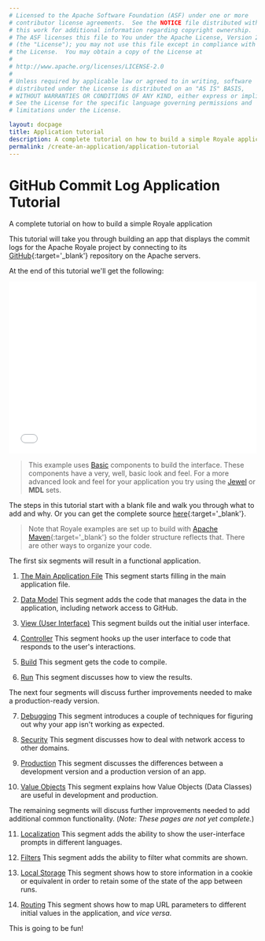 ```yaml
---
# Licensed to the Apache Software Foundation (ASF) under one or more
# contributor license agreements.  See the NOTICE file distributed with
# this work for additional information regarding copyright ownership.
# The ASF licenses this file to You under the Apache License, Version 2.0
# (the "License"); you may not use this file except in compliance with
# the License.  You may obtain a copy of the License at
# 
# http://www.apache.org/licenses/LICENSE-2.0
# 
# Unless required by applicable law or agreed to in writing, software
# distributed under the License is distributed on an "AS IS" BASIS,
# WITHOUT WARRANTIES OR CONDITIONS OF ANY KIND, either express or implied.
# See the License for the specific language governing permissions and
# limitations under the License.

layout: docpage
title: Application tutorial
description: A complete tutorial on how to build a simple Royale application
permalink: /create-an-application/application-tutorial
---
```


# GitHub Commit Log Application Tutorial

A complete tutorial on how to build a simple Royale application

This tutorial will take you through building an app that displays the commit logs for the Apache Royale project by connecting to its [GitHub](https://github.com){:target='_blank'} repository on the Apache servers.

At the end of this tutorial we'll get the following:

<iframe frameborder="no" border="0" marginwidth="0" marginheight="0" 
width="100%" height="350" 
src="assets/application-tutorial/index.html"></iframe>

> This example uses [Basic](component-sets/basic) components to build the interface. These components have a very, well, basic look and feel. For a more advanced look and feel for your application you try using the [Jewel](component-sets/jewel) or **MDL** sets.

The steps in this tutorial start with a blank file and walk you through what to add and why. Or you can get the complete source [here](https://github.com/apache/royale-asjs/blob/develop/examples/express/GitHubCommitLogViewer){:target='_blank'}.

> Note that Royale examples are set up to build with [Apache Maven](https://maven.apache.org){:target='_blank'} so the folder structure reflects that. There are other ways to organize your code.

The first six segments will result in a functional application.

1. [The Main Application File](create-an-application/application-tutorial/main) This segment starts filling in the main application file.

2. [Data Model](create-an-application/application-tutorial/data-model) This segment adds the code that manages the data in the application, including network access to GitHub.

3. [View (User Interface)](create-an-application/application-tutorial/view) This segment builds out the initial user interface.

4. [Controller](create-an-application/application-tutorial/controller) This segment hooks up the user interface to code that responds to the user's interactions.

5. [Build](create-an-application/application-tutorial/build) This segment gets the code to compile.

6. [Run](create-an-application/application-tutorial/deploy) This segment discusses how to view the results.

The next four segments will discuss further improvements needed to make a production-ready version.

7. [Debugging](create-an-application/application-tutorial/debug) This segment introduces a couple of techniques for figuring out why your app isn't working as expected.

8. [Security](create-an-application/application-tutorial/security) This segment discusses how to deal with network access to other domains.

9. [Production](create-an-application/application-tutorial/production) This segment discusses the differences between a development version and a production version of an app.

10. [Value Objects](create-an-application/application-tutorial/value-objects) This segment explains how Value Objects (Data Classes) are useful in development and production.

The remaining segments will discuss further improvements needed to add additional common functionality. (*Note: These pages are not yet complete.*)

11. [Localization](create-an-application/application-tutorial/locales) This segment adds the ability to show the user-interface prompts in different languages.

12. [Filters](create-an-application/application-tutorial/filters) This segment adds the ability to filter what commits are shown.

13. [Local Storage](create-an-application/application-tutorial/local-storage) This segment shows how to store information in a cookie or equivalent in order to retain some of the state of the app between runs.

14. [Routing](create-an-application/application-tutorial/routing) This segment shows how to map URL parameters to different initial values in the application, and _vice versa_.

This is going to be fun!
